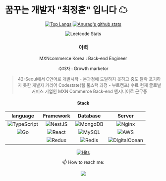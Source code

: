 # 꿈꾸는 개발자 "최정훈" 입니다 ☁
<div align="center">
  
[![Top Langs](https://github-readme-stats.vercel.app/api/top-langs/?username=jeonghun-project&layout=compact&theme=tokyonight&langs_count=6)](https://github.com/anuraghazra/github-readme-stats)
[![Anurag's github stats](https://github-readme-stats.vercel.app/api?username=jeonghun-project&theme=tokyonight)](https://github.com/anuraghazra/github-readme-stats)

![Leetcode Stats](https://leetcode.card.workers.dev/?username=dsjoh111&theme=nord&extension=activity)

### 이력


MXNcommerce Korea : Back-end Engineer
  
수파자 : Growth marketor

> 42-Seoul에서 C언어로 개발시작 - 본과정에 도달하지 못하고 중도 탈락
> 포기하지 못한 개발자 커리어 Codestate(웹 풀스택 과정 - 부트캠프) 수료
> 현재 글로벌 커머스 기업인 MXN Commerce Back-end 엔지니어로 근무중

  
#### Stack
  
  **language** | **Framework** | **Database** | **Server**
  | :---: | :---: | :---: | :---: |
  | ![TypeScript](https://img.shields.io/badge/typescript-%23007ACC.svg?style=for-the-badge&logo=typescript&logoColor=white) | ![NestJS](https://img.shields.io/badge/nestjs-%23E0234E.svg?style=for-the-badge&logo=nestjs&logoColor=white) | ![MongoDB](https://img.shields.io/badge/MongoDB-%234ea94b.svg?style=for-the-badge&logo=mongodb&logoColor=white) | ![Nginx](https://img.shields.io/badge/nginx-%23009639.svg?style=for-the-badge&logo=nginx&logoColor=white) |
  | ![Go](https://img.shields.io/badge/go-%2300ADD8.svg?style=for-the-badge&logo=go&logoColor=white) | ![React](https://img.shields.io/badge/react-%2320232a.svg?style=for-the-badge&logo=react&logoColor=%2361DAFB) | ![MySQL](https://img.shields.io/badge/mysql-%2300f.svg?style=for-the-badge&logo=mysql&logoColor=white) | ![AWS](https://img.shields.io/badge/AWS-%23FF9900.svg?style=for-the-badge&logo=amazon-aws&logoColor=white) |
  |  |  ![Redux](https://img.shields.io/badge/redux-%23593d88.svg?style=for-the-badge&logo=redux&logoColor=white) | ![Redis](https://img.shields.io/badge/redis-%23DD0031.svg?style=for-the-badge&logo=redis&logoColor=white) | ![DigitalOcean](https://img.shields.io/badge/DigitalOcean-%230167ff.svg?style=for-the-badge&logo=digitalOcean&logoColor=white) |

  [![Hits](https://hits.seeyoufarm.com/api/count/incr/badge.svg?url=https%3A%2F%2Fgithub.com%2Fjeonghun-project%2Fhit-counter&count_bg=%2379C83D&title_bg=%23C33BFF&icon=angellist.svg&icon_color=%23E7E7E7&title=hits&edge_flat=false)](https://hits.seeyoufarm.com)
  

📫 How to reach me: 
  
  <a href="mailto:dsjoh111@gmail.com">
    <img src="https://img.shields.io/badge/Gmail-D14836?style=for-the-badge&logo=gmail&logoColor=white" />
  </a>
  
</div>
<!--
**jeonghun-project/jeonghun-project** is a ✨ _special_ ✨ repository because its `README.md` (this file) appears on your GitHub profile.

Here are some ideas to get you started:

- 🔭 I’m currently working on ...
- 🌱 I’m currently learning ...
- 👯 I’m looking to collaborate on ...
- 🤔 I’m looking for help with ...
- 💬 Ask me about ...
- 📫 How to reach me: ...
- 😄 Pronouns: ...
- ⚡ Fun fact: ...
-->
